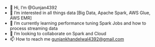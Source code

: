 - 👋 Hi, I’m @Gunjan4392
- 👀 I’m interested in all things data [Big Data, Apache Spark, AWS Glue, AWS EMR]
- 🌱 I’m currently learning performance tuning Spark Jobs and how to process streaming data
- 💞️ I’m looking to collaborate on Spark and Cloud 
- 📫 How to reach me gunjankhandelwal4392@gmail.com

<!---
Gunjan4392/Gunjan4392 is a ✨ special ✨ repository because its `README.md` (this file) appears on your GitHub profile.
You can click the Preview link to take a look at your changes.
--->
